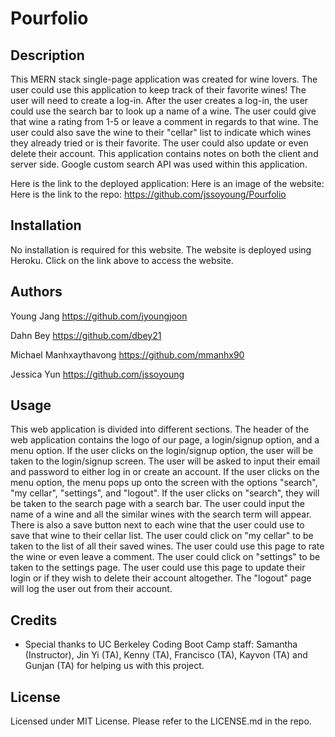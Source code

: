 # Pourfolio

## Description

This MERN stack single-page application was created for wine lovers. The user could use this application to keep track of their favorite wines! The user will need to create a log-in. After the user creates a log-in, the user could use the search bar to look up a name of a wine. The user could give that wine a rating from 1-5 or leave a comment in regards to that wine. The user could also save the wine to their "cellar" list to indicate which wines they already tried or is their favorite. The user could also update or even delete their account. This application contains notes on both the client and server side. Google custom search API was used within this application.

Here is the link to the deployed application: 
Here is an image of the website: 
Here is the link to the repo: https://github.com/jssoyoung/Pourfolio

## Installation

No installation is required for this website. The website is deployed using Heroku. Click on the link above to access the website.

## Authors

Young Jang
https://github.com/jyoungjoon

Dahn Bey
https://github.com/dbey21

Michael Manhxaythavong
https://github.com/mmanhx90

Jessica Yun
https://github.com/jssoyoung

## Usage

 This web application is divided into different sections. The header of the web application contains the logo of our page, a login/signup option, and a menu option. If the user clicks on the login/signup option, the user will be taken to the login/signup screen. The user will be asked to input their email and password to either log in or create an account. If the user clicks on the menu option, the menu pops up onto the screen with the options "search", "my cellar", "settings", and "logout". If the user clicks on "search", they will be taken to the search page with a search bar. The user could input the name of a wine and all the similar wines with the search term will appear. There is also a save button next to each wine that the user could use to save that wine to their cellar list. The user could click on "my cellar" to be taken to the list of all their saved wines. The user could use this page to rate the wine or even leave a comment. The user could click on "settings" to be taken to the settings page. The user could use this page to update their login or if they wish to delete their account altogether. The "logout" page will log the user out from their account.

## Credits

* Special thanks to UC Berkeley Coding Boot Camp staff: Samantha (Instructor), Jin Yi (TA), Kenny (TA), Francisco (TA), Kayvon (TA) and Gunjan (TA) for helping us with this project.

## License

Licensed under MIT License. Please refer to the LICENSE.md in the repo.